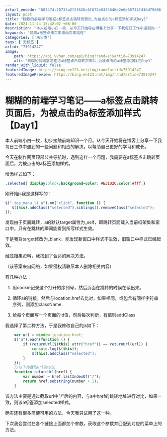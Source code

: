 ```yaml
---
arturl_encode: "687474:70733a2f2f626c6f672e6373646e2e6e65742f416d79686f6f:2f61727469636c652f64657461696c732f3733393134323437"
layout: post
title: "糊糊的前端学习笔记a标签点击跳转页面后,为被点击的a标签添加样式Day1"
date: 2021-11-24 15:42:02 +08:00
description: "本人前端小白一枚，从今天开始将在博客上分享一下我每日工作中遇到的一"
keywords: "前端a标签点击页面滚动页面路径"
categories: ['未分类']
tags: ['无标签']
artid: "73914247"
image:
    path: https://api.vvhan.com/api/bing?rand=sj&artid=73914247
    alt: "糊糊的前端学习笔记a标签点击跳转页面后,为被点击的a标签添加样式Day1"
render_with_liquid: false
featuredImage: https://bing.ee123.net/img/rand?artid=73914247
featuredImagePreview: https://bing.ee123.net/img/rand?artid=73914247
---
```


# 糊糊的前端学习笔记——a标签点击跳转页面后，为被点击的a标签添加样式【Day1】

本人前端小白一枚，初步接触前端知识一个月。从今天开始将在博客上分享一下我每日工作中遇到的一些问题和相应的解决，以帮助自己更好的学习和成长。
  
  
  
今天在制作网页顶部公共导航时，遇到这样一个问题，我需要在a标签点击跳转页面后，为被点击的a标签添加样式。
  
增添样式如下：
  

```css
.selected{ display:block;background-color: #E31D2C;color:#fff;}
```

刚开始js我是这样写的：
  

```javascript
$(".top_menu li a").on("click", function () {
   $(this).addClass("selected").siblings().removeClass("selected");
});
```

发现由于页面跳转，a的默认target属性为_self，即跳转页面载入当前框架集和窗口中，只有在跳转的瞬间能看到所写样式生效。
  
于是我将target修改为_blank，能发现新窗口中样式不生效，旧窗口中样式已经起效。
  
经过搜集资料，我找到了合适的解决方法。
  
  
  
（该答案来自网络，如果侵权请联系本人删除相关内容）
  
有几种办法：
  
1. 用cookie记录这个打开的序列号，然后页面在跳转的时候在读出来。
  
2. 循环a的链接，然后与location.href去比对，如果相同，或包含有同样字符串序列，则添加className.
  
3. 给每个页面写一个页面的id值，然后每次判断，有值则addClass
  
我选择了第二种方法，于是我修改自己的js如下：
  

```javascript
    var url = window.location.href;
    $("a").each(function () {
        if (returnUrl($(this).attr("href")) == returnUrl(url)) {
            console.log($(this));
            $(this).addClass("selected");
        }
    });
    //以下为截取url的方法
    function returnUrl(href) {
        var number = href.lastIndexOf("/");
        return href.substring(number + 1);
    }
```

该方法主要是通过截取url中"/"后的内容，与a中href的跳转地址进行对比，如果一致，则该a标签添加selected样式。
  

确实还有很多简便可用的方法，今天我只试用了这一种。

下次我会尝试在各个链接上面都加个参数，获取这个参数并匹配到对应的菜单上的方法。